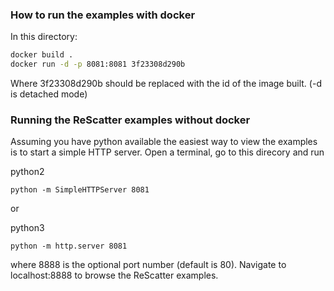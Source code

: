 ### How to run the examples with docker

In this directory:

```bash
docker build .
docker run -d -p 8081:8081 3f23308d290b
```
Where 3f23308d290b should be replaced with the id of the image built. (-d is detached mode)

### Running the ReScatter examples without docker

Assuming you have python available the easiest way to view the examples is to start a simple HTTP server. Open a terminal, go to this direcory and run

python2
```
python -m SimpleHTTPServer 8081
```

or

python3
```
python -m http.server 8081
```

where 8888 is the optional port number (default is 80). Navigate to localhost:8888 to browse the ReScatter examples.



